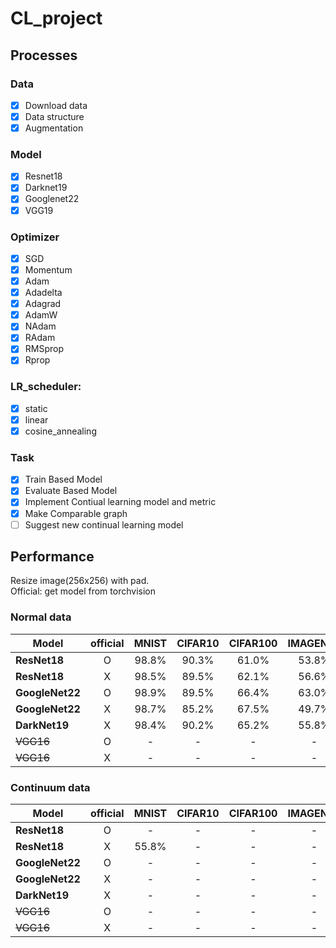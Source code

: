 # CL_project  
  
## Processes  
### Data  
- [x] Download data  
- [x] Data structure  
- [x] Augmentation  
  
### Model
- [x] Resnet18  
- [x] Darknet19  
- [x] Googlenet22  
- [x] VGG19  
  
### Optimizer
- [x] SGD  
- [x] Momentum  
- [x] Adam  
- [x] Adadelta 
- [x] Adagrad  
- [x] AdamW  
- [x] NAdam  
- [x] RAdam 
- [x] RMSprop  
- [x] Rprop

### LR_scheduler:
- [x] static
- [x] linear
- [x] cosine_annealing

### Task  
- [x] Train Based Model  
- [x] Evaluate Based Model
- [x] Implement Contiual learning model and metric  
- [x] Make Comparable graph  
- [ ] Suggest new continual learning model

## Performance  
Resize image(256x256) with pad.  
Official: get model from torchvision  

### Normal data
| Model | official | MNIST | CIFAR10 | CIFAR100 | IMAGENET |    
| ------------- | :---: | :------: | :------: | :------: | :------: |
| **ResNet18**  | O | 98.8% | 90.3% | 61.0% | 53.8% |
| **ResNet18**  | X | 98.5% | 89.5% | 62.1% | 56.6% |
| **GoogleNet22**  | O | 98.9% | 89.5% | 66.4% | 63.0% |
| **GoogleNet22**  | X | 98.7% | 85.2% | 67.5% | 49.7% |
| **DarkNet19**  | X | 98.4% | 90.2% | 65.2% | 55.8% |
| ~~VGG16~~ | O | - | - | - | - |
| ~~VGG16~~ | X | - | - | - | - |

### Continuum data
| Model | official | MNIST | CIFAR10 | CIFAR100 | IMAGENET |    
| ------------- | :---: | :------: | :------: | :------: | :------: |
| **ResNet18**  | O | - | - | - | - |
| **ResNet18**  | X | 55.8% | - | - | - |
| **GoogleNet22**  | O | - | - | - | - |
| **GoogleNet22**  | X | - | - | - | - |
| **DarkNet19**  | X | - | - | - | - |
| ~~VGG16~~ | O | - | - | - | - |
| ~~VGG16~~ | X | - | - | - | - |
